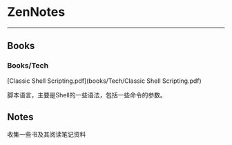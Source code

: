 # ZenNotes
----
## Books

### Books/Tech

[Classic Shell Scripting.pdf](books/Tech/Classic Shell Scripting.pdf)

脚本语言，主要是Shell的一些语法，包括一些命令的参数。




## Notes
收集一些书及其阅读笔记资料
